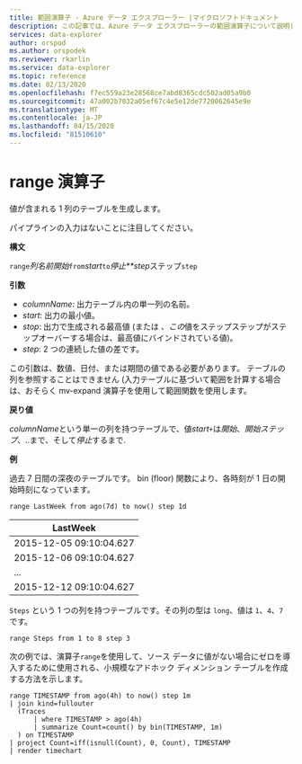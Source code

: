 ```yaml
---
title: 範囲演算子 - Azure データ エクスプローラー |マイクロソフトドキュメント
description: この記事では、Azure データ エクスプローラーの範囲演算子について説明します。
services: data-explorer
author: orspod
ms.author: orspodek
ms.reviewer: rkarlin
ms.service: data-explorer
ms.topic: reference
ms.date: 02/13/2020
ms.openlocfilehash: f7ec559a23e28568ce7abd8365cdc502ad05a9b0
ms.sourcegitcommit: 47a002b7032a05ef67c4e5e12de7720062645e9e
ms.translationtype: MT
ms.contentlocale: ja-JP
ms.lasthandoff: 04/15/2020
ms.locfileid: "81510610"
---
```

# <a name="range-operator"></a>range 演算子

値が含まれる 1 列のテーブルを生成します。

パイプラインの入力はないことに注目してください。 

**構文**

`range`*列名前開始*`from`*start*`to`*停止**step*ステップ`step`

**引数**

* *columnName*: 出力テーブル内の単一列の名前。
* *start*: 出力の最小値。
* *stop*: 出力で生成される最高値 (または *、この*値をステップステップがステップオーバーする場合は、最高値にバインドされている値)。
* *step*: 2 つの連続した値の差です。 

この引数は、数値、日付、または期間の値である必要があります。 テーブルの列を参照することはできません (入力テーブルに基づいて範囲を計算する場合は、おそらく mv-expand 演算子を使用して範囲関数を使用します。 

**戻り値**

*columnName*という単一の列を持つテーブルで、値*start*`+`は*開始*、*開始ステップ*、..まで、そして*停止*するまで.

**例**  

過去 7 日間の深夜のテーブルです。 bin (floor) 関数により、各時刻が 1 日の開始時刻になっています。

```kusto
range LastWeek from ago(7d) to now() step 1d
```

|LastWeek|
|---|
|2015-12-05 09:10:04.627|
|2015-12-06 09:10:04.627|
|...|
|2015-12-12 09:10:04.627|


`Steps` という 1 つの列を持つテーブルです。その列の型は `long`、値は `1`、`4`、`7` です。

```kusto
range Steps from 1 to 8 step 3
```

次の例では、演算子`range`を使用して、ソース データに値がない場合にゼロを導入するために使用される、小規模なアドホック ディメンション テーブルを作成する方法を示します。

```kusto
range TIMESTAMP from ago(4h) to now() step 1m
| join kind=fullouter
  (Traces
      | where TIMESTAMP > ago(4h)
      | summarize Count=count() by bin(TIMESTAMP, 1m)
  ) on TIMESTAMP
| project Count=iff(isnull(Count), 0, Count), TIMESTAMP
| render timechart  
```